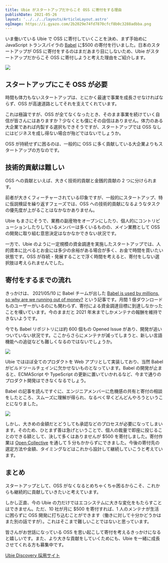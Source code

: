 ```yaml
---
title: Ubie がスタートアップだからこそ OSS に寄付をする理由
publishDate: 2021-05-26
layout: '../../../layouts/ArticleLayout.astro'
ogImage: https://i.gyazo.com/2b2029e74fd7870cfcf8b0c3288adbba.png
---
```


いま働いている Ubie で OSS に寄付していくことを決め、まず手始めに JavaScript トランスパイラの [Babel](https://babeljs.io/) に$500 の寄付を行いました。日本のスタートアップが OSS に寄付をするのはまだあまり目にしないため、Ubie がスタートアップだからこそ OSS に寄付しようと考えた理由をご紹介します。

![](https://i.gyazo.com/2b2029e74fd7870cfcf8b0c3288adbba.png)

## スタートアップにこそ OSS が必要

時間も体力もないスタートアップは、とにかく最速で事業を成長させなければならず、OSS が高速道路としてそれを支えてくれています。

これは極論ですが、OSS が全てなくなったとき、そのまま事業を続けていく自信が皆さんにはありますか？少なくとも僕にその自信はありません。体力のある大企業であれば内製する選択もできそうですが、スタートアップでは OSS なしにはビジネスを成し得ない場合が殆どではないでしょうか。

OSS が持続せずに困るのは、一般的に OSS に多く貢献している大企業よりもスタートアップの方なのです。

## 技術的貢献は難しい

OSS への貢献といえば、大きく技術的貢献と金銭的貢献の 2 つに分けられます。

前者が大きくフィーチャーされている印象ですが、一般的にスタートアップ、特に仮説検証を繰り返すフェーズでは、OSS への技術的貢献になるようなタスクの優先度が上がることはなかなかありません。

Ubie もまさにそうで、業務の副産物をオープンにしたり、個人的にコントリビューションしたりしているメンバーは多くいるものの、メイン業務として OSS の開発に取り組む意思決定はなかなかできない状況です。

一方で、Ubie のように一定規模の資金調達を実施したスタートアップでは、人的資本に比べるとお金には多少の余裕がある場合が多く、お金で時間を買いたい状態です。OSS が存続・発展することで浮く時間を考えると、寄付をしない選択肢は考えられませんでした。

## 寄付をするまでの流れ

きっかけは、 2021/05/10 に Babel チームが出した [Babel is used by millions, so why are we running out of money?](https://babeljs.io/blog/2021/05/10/funding-update) という記事です。月間 1 億ダウンロードものユーザーがいるのにも関わらず、寄付による資金調達目標に到達しなかったことを嘆いています。今のままだと 2021 年末までしかメンテナの報酬を維持できないようです。

今でも Babel リポジトリには約 600 個もの Opened Issue があり、開発が追いついていない状況です。ここからさらにメンテナが減ってしまうと、新しい言語機能への追従なども難しくなるのではないでしょうか。

![](https://i.gyazo.com/d0e3fc888451b75cde58197953add49f.png)

Ubie ではほぼ全てのプロダクトを Web アプリとして実装しており、当然 Babel がビルドツールチェインに欠かせないものとなっています。Babel の開発が止まると、ECMAScript や TypeScript の更新に置いていかれるなど、今まで通りのプロダクト開発はできなくなるでしょう。

Babel の記事を読んですぐに、エンジニアメンバーに危機感の共有と寄付の相談をしたところ、スムーズに理解が得られ、なるべく早くどんどんやろうということになりました。

![](https://i.gyazo.com/0fd532becc545ea4f00e98400cb97a89.png)

しかし、大きめの金額だとどうしても承認などのプロセスが必要になってしまいます。そのため、ひとまず善は急げということで、個人の裁量で即座に投じることのできる額として、決して多くはありませんが $500 を寄付しました。寄付作業は [Open Collective](https://opencollective.com/babel) を通して 5 分もかからずにできました。今後の寄付先の選定方法や金額、タイミングなどはこれから設計して継続していこうと考えています。

## まとめ

スタートアップとして、OSS がなくなるとめちゃくちゃ困るからこそ、これからも継続的に貢献していきたいと考えています。

しかし正直、今の Ubie の力だけではエコシステムに大きな変化をもたらすことはできません。ただ、10 社が月に $500 を寄付すれば、1 人のメンテナが生活に困らずに OSS 開発に打ち込むことができます（働きに対して十分かどうかはまた別の話ですが）。これはそこまで難しいことではないと思っています。

皆さんがお世話になっている OSS を思い起こして寄付を考えるきっかけになると嬉しいです。また、より大きな貢献をしていくためにも、Ubie を一緒に成長させてくれる方も募集中です。

[Ubie Discovery 採用サイト](https://recruit.ubie.life/)
